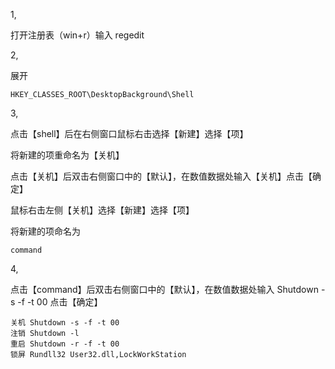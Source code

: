1,

打开注册表（win+r）输入 regedit

2,

展开

```
HKEY_CLASSES_ROOT\DesktopBackground\Shell
```

3,

点击【shell】后在右侧窗口鼠标右击选择【新建】选择【项】


将新建的项重命名为【关机】


点击【关机】后双击右侧窗口中的【默认】，在数值数据处输入【关机】点击【确定】


鼠标右击左侧【关机】选择【新建】选择【项】

将新建的项命名为

```
command
```

4,

点击【command】后双击右侧窗口中的【默认】，在数值数据处输入 Shutdown -s -f -t 00 点击【确定】

```
关机 Shutdown -s -f -t 00
注销 Shutdown -l
重启 Shutdown -r -f -t 00
锁屏 Rundll32 User32.dll,LockWorkStation
```

